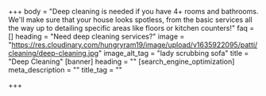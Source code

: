 +++
body = "Deep cleaning is needed if you have 4+ rooms and bathrooms. We'll make sure that your house looks spotless, from the basic services all the way up to detailing specific areas like floors or kitchen counters!"
faq = []
heading = "Need deep cleaning services?"
image = "https://res.cloudinary.com/hungryram19/image/upload/v1635922095/patti/cleaning/deep-cleaning.jpg"
image_alt_tag = "lady scrubbing sofa"
title = "Deep Cleaning"
[banner]
heading = ""
[search_engine_optimization]
meta_description = ""
title_tag = ""

+++
